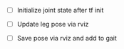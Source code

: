 - [ ] Initialize joint state after tf init
- [ ] Update leg pose via rviz
- [ ] Save pose via rviz and add to gait

